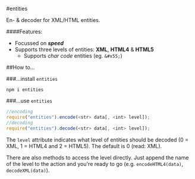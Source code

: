 #entities

En- & decoder for XML/HTML entities.

####Features:
* Focussed on ___speed___
* Supports three levels of entities: __XML__, __HTML4__ & __HTML5__
    * Supports _char code_ entities (eg. `&#x55;`)

##How to…

###…install `entities`

    npm i entities

###…use `entities`

```javascript
//encoding
require("entities").encode(<str> data[, <int> level]);
//decoding
require("entities").decode(<str> data[, <int> level]);
```

The `level` attribute indicates what level of entities should be decoded (0 = XML, 1 = HTML4 and 2 = HTML5). The default is 0 (read: XML).

There are also methods to access the level directly. Just append the name of the level to the action and you're ready to go (e.g. `encodeHTML4(data)`, `decodeXML(data)`).
